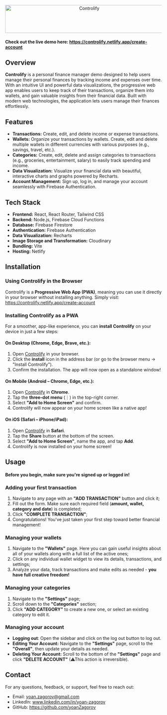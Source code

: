<p align="center">
  <a href="https://controlify.netlify.app/create-account" target="_blank">
    <picture>
      <img alt="Controlify" src="https://github.com/user-attachments/assets/4b31074f-ee60-4512-bfde-4a2a48211c1f" width="525" height="90" style="max-width: 100%;">
    </picture>
  </a>
</p>

#### **Check out the live demo here:** https://controlify.netlify.app/create-account
## Overview
**Controlify** is a  personal finance manager demo designed to help users manage their personal finances by tracking income and expenses over time. With an intuitive UI and powerful data visualizations, the progressive web app enables users to keep track of their transactions, organize them into wallets, and gain valuable insights from their financial data. Built with modern web technologies, the application lets users manage their finances effortlessly.

## **Features**
- **Transactions:** Create, edit, and delete income or expense transactions.
- **Wallets:** Organize your transactions by wallets. Create, edit and delete multiple wallets in different currencies with various purposes (e.g., savings, travel, etc.). 
- **Categories:** Create, edit, delete and assign categories to transactions (e.g., groceries, entertainment, salary) to easily track spending and income.
- **Data Visualization:** Visualize your financial data with beautiful, interactive charts and graphs powered by Recharts.
- **Account Management:** Sign up, log in, and manage your account seamlessly with Firebase Authentication.

## **Tech Stack**
- **Frontend:** React, React Router, Tailwind CSS
- **Backend:** Node.js, Firebase Cloud Functions
- **Database:** Firebase Firestore
- **Authentication:** Firebase Authentication
- **Data Visualization:** Recharts
- **Image Storage and Transformation:** Cloudinary
- **Bundling:** Vite
- **Hosting:** Netlify

## **Installation**  

### **Using Controlify in the Browser**  
Controlify is a **Progressive Web App (PWA)**, meaning you can use it directly in your browser without installing anything. Simply visit: https://controlify.netlify.app/create-account

### **Installing Controlify as a PWA**  
For a smoother, app-like experience, you can **install Controlify** on your device in just a few steps:  

#### **On Desktop (Chrome, Edge, Brave, etc.):**  
1. Open [Controlify](https://controlify.netlify.app/create-account) in your browser.  
2. Click the **install** icon in the address bar (or go to the browser menu → "Install Controlify").  
3. Confirm the installation. The app will now open as a standalone window!  

#### **On Mobile (Android – Chrome, Edge, etc.):**  
1. Open [Controlify](https://controlify.netlify.app/create-account) in **Chrome**.  
2. Tap the **three-dot menu** (⋮) in the top-right corner.  
3. Select **"Add to Home Screen"** and confirm.  
4. Controlify will now appear on your home screen like a native app!  

#### **On iOS (Safari – iPhone/iPad):**  
1. Open [Controlify](https://controlify.netlify.app/create-account) in **Safari**.  
2. Tap the **Share** button  at the bottom of the screen.  
3. Select **"Add to Home Screen"**, name the app, and tap **Add**.  
4. Controlify is now installed on your home screen!  

## **Usage**
#### **Before you begin, make sure you're signed up or logged in!**  

### **Adding your first transaction**
1. Navigate to any page with an **"ADD TRANSACTION"** button and click it;
2. Fill out the form. Make sure each required field (**amount, wallet, category and date**) is completed;
3. Click **"COMPLETE TRANSACTION"**;
4. Congratulations! You've just taken your first step toward better financial management!

### **Managing your wallets**
1. Navigate to the **"Wallets"** page. Here you can gain useful insights about all of your wallets along with a full list of the active ones;
2. Click on any individual wallet widget to view its details, transactions, and settings;
3. Analyze your data, track transactions and make edits as needed - **you have full creative freedom!**

### **Managing your categories**
1. Navigate to the **"Settings"** page;
2. Scroll down to the **"Categories"** section;
3. Click **"ADD CATEGORY"** to create a new one, or select an existing category to edit it.  

### **Managing your account**
- **Logging out**: Open the sidebar and click on the log out button to log out.
- **Editing Your Account:** Navigate to the **"Settings"** page, scroll to the **"Overall"**, then update your details as needed.
- **Deleting Your Account:** Scroll to the bottom of the **"Settings"** page and click **"DELETE ACCOUNT"** (⚠This action is irreversible).  

## **Contact**
For any questions, feedback, or support, feel free to reach out:
- Email: yoan.zagorov@gmail.com
- LinkedIn: www.linkedin.com/in/yoan-zagorov
- GitHub: https://github.com/yoanZagorov
